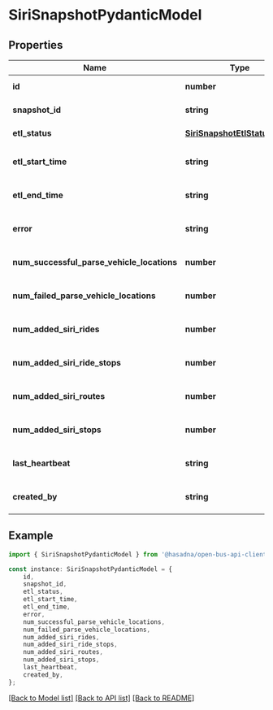# SiriSnapshotPydanticModel


## Properties

Name | Type | Description | Notes
------------ | ------------- | ------------- | -------------
**id** | **number** |  | [default to undefined]
**snapshot_id** | **string** |  | [default to undefined]
**etl_status** | [**SiriSnapshotEtlStatusEnum**](SiriSnapshotEtlStatusEnum.md) |  | [default to undefined]
**etl_start_time** | **string** |  | [optional] [default to undefined]
**etl_end_time** | **string** |  | [optional] [default to undefined]
**error** | **string** |  | [optional] [default to undefined]
**num_successful_parse_vehicle_locations** | **number** |  | [optional] [default to undefined]
**num_failed_parse_vehicle_locations** | **number** |  | [optional] [default to undefined]
**num_added_siri_rides** | **number** |  | [optional] [default to undefined]
**num_added_siri_ride_stops** | **number** |  | [optional] [default to undefined]
**num_added_siri_routes** | **number** |  | [optional] [default to undefined]
**num_added_siri_stops** | **number** |  | [optional] [default to undefined]
**last_heartbeat** | **string** |  | [optional] [default to undefined]
**created_by** | **string** |  | [optional] [default to undefined]

## Example

```typescript
import { SiriSnapshotPydanticModel } from '@hasadna/open-bus-api-client';

const instance: SiriSnapshotPydanticModel = {
    id,
    snapshot_id,
    etl_status,
    etl_start_time,
    etl_end_time,
    error,
    num_successful_parse_vehicle_locations,
    num_failed_parse_vehicle_locations,
    num_added_siri_rides,
    num_added_siri_ride_stops,
    num_added_siri_routes,
    num_added_siri_stops,
    last_heartbeat,
    created_by,
};
```

[[Back to Model list]](../README.md#documentation-for-models) [[Back to API list]](../README.md#documentation-for-api-endpoints) [[Back to README]](../README.md)
